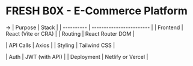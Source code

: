 

# FRESH B0X - E-Commerce Platform



-> | Purpose    | Stack                    |
| ---------- | ------------------------ |
| Frontend   | React (Vite or CRA) |
| Routing    | React Router DOM         |

| API Calls  | Axios                    |
| Styling    | Tailwind CSS             |

| Auth       | JWT (with API)           |
| Deployment | Netlify or Vercel        |
